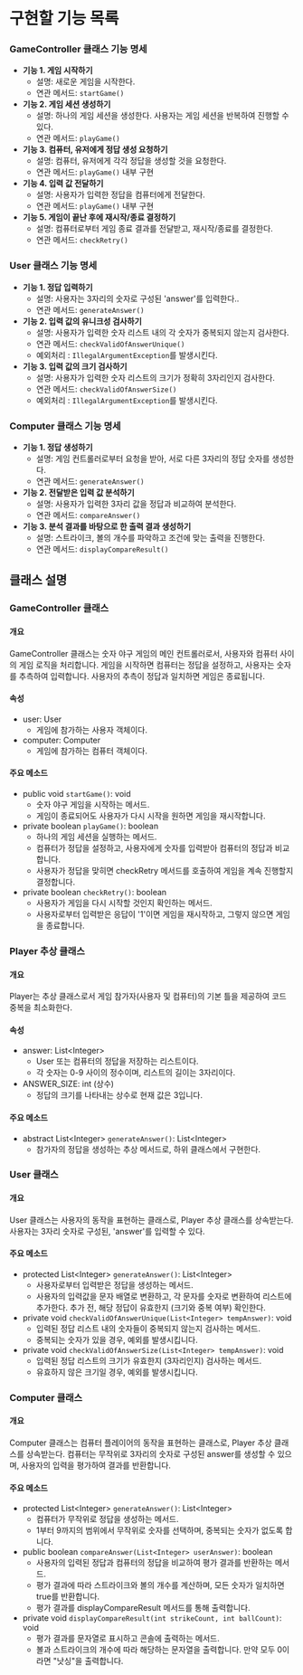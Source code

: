 # 구현할 기능 목록
### GameController 클래스 기능 명세
- **기능 1. 게임 시작하기**
  - 설명: 새로운 게임을 시작한다.
  - 연관 메서드: `startGame()`
- **기능 2. 게임 세션 생성하기**
  - 설명: 하나의 게임 세션을 생성한다. 사용자는 게임 세션을 반복하여 진행할 수 있다.
  - 연관 메서드: `playGame()`
- **기능 3. 컴퓨터, 유저에게 정답 생성 요청하기**
  - 설명: 컴퓨터, 유저에게 각각 정답을 생성할 것을 요청한다.
  - 연관 메서드: `playGame()` 내부 구현
- **기능 4. 입력 값 전달하기**
  - 설명: 사용자가 입력한 정답을 컴퓨터에게 전달한다.
  - 연관 메서드: `playGame()` 내부 구현
- **기능 5. 게임이 끝난 후에 재시작/종료 결정하기**
  - 설명: 컴퓨터로부터 게임 종료 결과를 전달받고, 재시작/종료를 결정한다.
  - 연관 메서드: `checkRetry()`

### User 클래스 기능 명세
- **기능 1. 정답 입력하기**
  - 설명: 사용자는 3자리의 숫자로 구성된 'answer'를 입력한다..
  - 연관 메서드: `generateAnswer()`
- **기능 2. 입력 값의 유니크성 검사하기**
  - 설명: 사용자가 입력한 숫자 리스트 내의 각 숫자가 중복되지 않는지 검사한다.
  - 연관 메서드: `checkValidOfAnswerUnique()`
  - 예외처리 : `IllegalArgumentException`를 발생시킨다.
- **기능 3. 입력 값의 크기 검사하기**
  - 설명: 사용자가 입력한 숫자 리스트의 크기가 정확히 3자리인지 검사한다.
  - 연관 메서드: `checkValidOfAnswerSize()`
  - 예외처리 : `IllegalArgumentException`를 발생시킨다.


### Computer 클래스 기능 명세
- **기능 1. 정답 생성하기**
  - 설명: 게임 컨트롤러로부터 요청을 받아, 서로 다른 3자리의 정답 숫자를 생성한다.
  - 연관 메서드: `generateAnswer()`
- **기능 2. 전달받은 입력 값 분석하기**
  - 설명: 사용자가 입력한 3자리 값을 정답과 비교하여 분석한다.
  - 연관 메서드: `compareAnswer()`
- **기능 3. 분석 결과를 바탕으로 한 출력 결과 생성하기**
  - 설명: 스트라이크, 볼의 개수를 파악하고 조건에 맞는 출력을 진행한다.
  - 연관 메서드: `displayCompareResult()`


## 클래스 설명
### GameController 클래스
#### 개요
GameController 클래스는 숫자 야구 게임의 메인 컨트롤러로서, 사용자와 컴퓨터 사이의 게임 로직을 처리합니다.
게임을 시작하면 컴퓨터는 정답을 설정하고, 사용자는 숫자를 추측하여 입력합니다. 사용자의 추측이 정답과 일치하면 게임은 종료됩니다.

#### 속성
- user: User
  - 게임에 참가하는 사용자 객체이다.
- computer: Computer
  - 게임에 참가하는 컴퓨터 객체이다.

#### 주요 메소드
- public void `startGame()`: void
  - 숫자 야구 게임을 시작하는 메서드.
  - 게임이 종료되어도 사용자가 다시 시작을 원하면 게임을 재시작합니다.
- private boolean `playGame()`: boolean
  - 하나의 게임 세션을 실행하는 메서드.
  - 컴퓨터가 정답을 설정하고, 사용자에게 숫자를 입력받아 컴퓨터의 정답과 비교합니다.
  - 사용자가 정답을 맞히면 checkRetry 메서드를 호출하여 게임을 계속 진행할지 결정합니다.
- private boolean `checkRetry()`: boolean
  - 사용자가 게임을 다시 시작할 것인지 확인하는 메서드.
  - 사용자로부터 입력받은 응답이 '1'이면 게임을 재시작하고, 그렇지 않으면 게임을 종료합니다.


### Player 추상 클래스
#### 개요
Player는 추상 클래스로서 게임 참가자(사용자 및 컴퓨터)의 기본 틀을 제공하여 코드 중복을 최소화한다.
#### 속성
- answer: List<Integer\>
  - User 또는 컴퓨터의 정답을 저장하는 리스트이다.
  - 각 숫자는 0-9 사이의 정수이며, 리스트의 길이는 3자리이다.
- ANSWER_SIZE: int (상수)
  - 정답의 크기를 나타내는 상수로 현재 값은 3입니다.
#### 주요 메소드
- abstract List<Integer\> `generateAnswer()`: List<Integer\>
  - 참가자의 정답을 생성하는 추상 메서드로, 하위 클래스에서 구현한다.

### User 클래스
#### 개요
User 클래스는 사용자의 동작을 표현하는 클래스로, Player 추상 클래스를 상속받는다.
사용자는 3자리 숫자로 구성된, 'answer'를 입력할 수 있다.

#### 주요 메소드
- protected List<Integer\> `generateAnswer()`: List<Integer\>
  - 사용자로부터 입력받은 정답을 생성하는 메서드.
  - 사용자의 입력값을 문자 배열로 변환하고, 각 문자를 숫자로 변환하여 리스트에 추가한다. 추가 전, 해당 정답이 유효한지 (크기와 중복 여부) 확인한다.
- private void `checkValidOfAnswerUnique(List<Integer> tempAnswer)`: void
  - 입력된 정답 리스트 내의 숫자들이 중복되지 않는지 검사하는 메서드.
  - 중복되는 숫자가 있을 경우, 예외를 발생시킵니다.
- private void `checkValidOfAnswerSize(List<Integer> tempAnswer)`: void
  - 입력된 정답 리스트의 크기가 유효한지 (3자리인지) 검사하는 메서드.
  - 유효하지 않은 크기일 경우, 예외를 발생시킵니다.

### Computer 클래스
#### 개요
Computer 클래스는 컴퓨터 플레이어의 동작을 표현하는 클래스로, Player 추상 클래스를 상속받는다.
컴퓨터는 무작위로 3자리의 숫자로 구성된 answer를 생성할 수 있으며, 사용자의 입력을 평가하여 결과를 반환합니다.

#### 주요 메소드
- protected List<Integer\> `generateAnswer()`: List<Integer\>
  - 컴퓨터가 무작위로 정답을 생성하는 메서드.
  - 1부터 9까지의 범위에서 무작위로 숫자를 선택하며, 중복되는 숫자가 없도록 합니다.
- public boolean `compareAnswer(List<Integer> userAnswer)`: boolean
  - 사용자의 입력된 정답과 컴퓨터의 정답을 비교하여 평가 결과를 반환하는 메서드.
  - 평가 결과에 따라 스트라이크와 볼의 개수를 계산하며, 모든 숫자가 일치하면 true를 반환합니다.
  - 평가 결과를 displayCompareResult 메서드를 통해 출력합니다.
- private void `displayCompareResult(int strikeCount, int ballCount)`: void
  - 평가 결과를 문자열로 표시하고 콘솔에 출력하는 메서드.
  - 볼과 스트라이크의 개수에 따라 해당하는 문자열을 출력합니다. 만약 모두 0이라면 "낫싱"을 출력합니다.